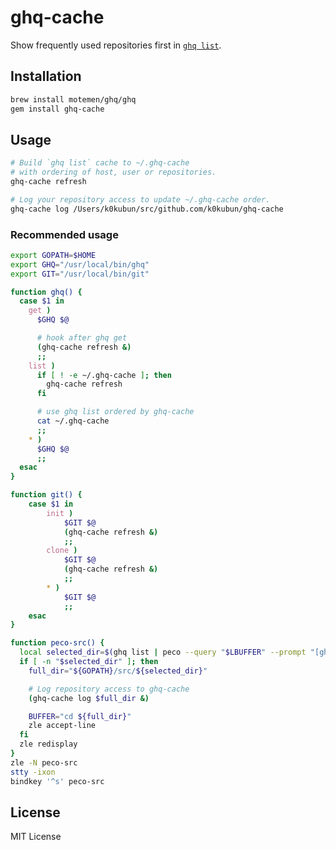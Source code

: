 # ghq-cache

Show frequently used repositories first in [`ghq list`](https://github.com/motemen/ghq).

## Installation

```bash
brew install motemen/ghq/ghq
gem install ghq-cache
```

## Usage

```bash
# Build `ghq list` cache to ~/.ghq-cache
# with ordering of host, user or repositories.
ghq-cache refresh

# Log your repository access to update ~/.ghq-cache order.
ghq-cache log /Users/k0kubun/src/github.com/k0kubun/ghq-cache
```

### Recommended usage

```bash
export GOPATH=$HOME
export GHQ="/usr/local/bin/ghq"
export GIT="/usr/local/bin/git"

function ghq() {
  case $1 in
    get )
      $GHQ $@

      # hook after ghq get
      (ghq-cache refresh &)
      ;;
    list )
      if [ ! -e ~/.ghq-cache ]; then
        ghq-cache refresh
      fi

      # use ghq list ordered by ghq-cache
      cat ~/.ghq-cache
      ;;
    * )
      $GHQ $@
      ;;
  esac
}

function git() {
	case $1 in
		init )
			$GIT $@
			(ghq-cache refresh &)
			;;
		clone )
			$GIT $@
			(ghq-cache refresh &)
			;;
		* )
			$GIT $@
			;;
	esac
}

function peco-src() {
  local selected_dir=$(ghq list | peco --query "$LBUFFER" --prompt "[ghq list]")
  if [ -n "$selected_dir" ]; then
    full_dir="${GOPATH}/src/${selected_dir}"

    # Log repository access to ghq-cache
    (ghq-cache log $full_dir &)

    BUFFER="cd ${full_dir}"
    zle accept-line
  fi
  zle redisplay
}
zle -N peco-src
stty -ixon
bindkey '^s' peco-src
```

## License

MIT License
